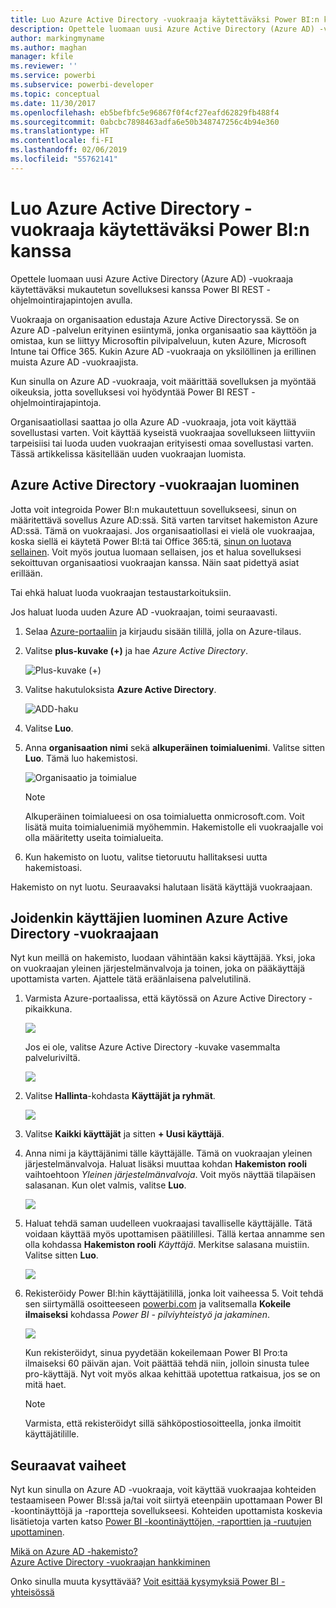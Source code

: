 ```yaml
---
title: Luo Azure Active Directory -vuokraaja käytettäväksi Power BI:n kanssa
description: Opettele luomaan uusi Azure Active Directory (Azure AD) -vuokraaja käytettäväksi mukautetun sovelluksesi kanssa Power BI REST -ohjelmointirajapintojen avulla.
author: markingmyname
ms.author: maghan
manager: kfile
ms.reviewer: ''
ms.service: powerbi
ms.subservice: powerbi-developer
ms.topic: conceptual
ms.date: 11/30/2017
ms.openlocfilehash: eb5befbfc5e96867f0f4cf27eafd62829fb488f4
ms.sourcegitcommit: 0abcbc7898463adfa6e50b348747256c4b94e360
ms.translationtype: HT
ms.contentlocale: fi-FI
ms.lasthandoff: 02/06/2019
ms.locfileid: "55762141"
---
```

# <a name="create-an-azure-active-directory-tenant-to-use-with-power-bi"></a>Luo Azure Active Directory -vuokraaja käytettäväksi Power BI:n kanssa

Opettele luomaan uusi Azure Active Directory (Azure AD) -vuokraaja käytettäväksi mukautetun sovelluksesi kanssa Power BI REST -ohjelmointirajapintojen avulla.

Vuokraaja on organisaation edustaja Azure Active Directoryssä. Se on Azure AD -palvelun erityinen esiintymä, jonka organisaatio saa käyttöön ja omistaa, kun se liittyy Microsoftin pilvipalveluun, kuten Azure, Microsoft Intune tai Office 365. Kukin Azure AD -vuokraaja on yksilöllinen ja erillinen muista Azure AD -vuokraajista.

Kun sinulla on Azure AD -vuokraaja, voit määrittää sovelluksen ja myöntää oikeuksia, jotta sovelluksesi voi hyödyntää Power BI REST -ohjelmointirajapintoja.

Organisaatiollasi saattaa jo olla Azure AD -vuokraaja, jota voit käyttää sovellustasi varten. Voit käyttää kyseistä vuokraajaa sovellukseen liittyviin tarpeisiisi tai luoda uuden vuokraajan erityisesti omaa sovellustasi varten. Tässä artikkelissa käsitellään uuden vuokraajan luomista.

## <a name="create-an-azure-active-directory-tenant"></a>Azure Active Directory -vuokraajan luominen

Jotta voit integroida Power BI:n mukautettuun sovellukseesi, sinun on määritettävä sovellus Azure AD:ssä. Sitä varten tarvitset hakemiston Azure AD:ssä. Tämä on vuokraajasi. Jos organisaatiollasi ei vielä ole vuokraajaa, koska siellä ei käytetä Power BI:tä tai Office 365:tä, [sinun on luotava sellainen](https://docs.microsoft.com/azure/active-directory/develop/active-directory-howto-tenant). Voit myös joutua luomaan sellaisen, jos et halua sovelluksesi sekoittuvan organisaatiosi vuokraajan kanssa. Näin saat pidettyä asiat erillään.

Tai ehkä haluat luoda vuokraajan testaustarkoituksiin.

Jos haluat luoda uuden Azure AD -vuokraajan, toimi seuraavasti.

1. Selaa [Azure-portaaliin](https://portal.azure.com) ja kirjaudu sisään tilillä, jolla on Azure-tilaus.

2. Valitse **plus-kuvake (+)** ja hae *Azure Active Directory*.

    ![Plus-kuvake (+)](media/create-an-azure-active-directory-tenant/new-directory.png)

3. Valitse hakutuloksista **Azure Active Directory**.

    ![ADD-haku](media/create-an-azure-active-directory-tenant/new-directory2.png)

4. Valitse **Luo**.

5. Anna **organisaation nimi** sekä **alkuperäinen toimialuenimi**. Valitse sitten **Luo**. Tämä luo hakemistosi.

    ![Organisaatio ja toimialue](media/create-an-azure-active-directory-tenant/organization-and-domain.png)

   > [!NOTE]
   > Alkuperäinen toimialueesi on osa toimialuetta onmicrosoft.com. Voit lisätä muita toimialuenimiä myöhemmin. Hakemistolle eli vuokraajalle voi olla määritetty useita toimialueita.

6. Kun hakemisto on luotu, valitse tietoruutu hallitaksesi uutta hakemistoasi.

Hakemisto on nyt luotu. Seuraavaksi halutaan lisätä käyttäjä vuokraajaan.

## <a name="create-some-users-in-your-azure-active-directory-tenant"></a>Joidenkin käyttäjien luominen Azure Active Directory -vuokraajaan

Nyt kun meillä on hakemisto, luodaan vähintään kaksi käyttäjää. Yksi, joka on vuokraajan yleinen järjestelmänvalvoja ja toinen, joka on pääkäyttäjä upottamista varten. Ajattele tätä eräänlaisena palvelutilinä.

1. Varmista Azure-portaalissa, että käytössä on Azure Active Directory -pikaikkuna.

    ![](media/create-an-azure-active-directory-tenant/aad-flyout.png)

    Jos ei ole, valitse Azure Active Directory -kuvake vasemmalta palveluriviltä.

    ![](media/create-an-azure-active-directory-tenant/aad-service.png)
2. Valitse **Hallinta**-kohdasta **Käyttäjät ja ryhmät**.

    ![](media/create-an-azure-active-directory-tenant/users-and-groups.png)
3. Valitse **Kaikki käyttäjät** ja sitten **+ Uusi käyttäjä**.
4. Anna nimi ja käyttäjänimi tälle käyttäjälle. Tämä on vuokraajan yleinen järjestelmänvalvoja. Haluat lisäksi muuttaa kohdan **Hakemiston rooli** vaihtoehtoon *Yleinen järjestelmänvalvoja*. Voit myös näyttää tilapäisen salasanan. Kun olet valmis, valitse **Luo**.

    ![](media/create-an-azure-active-directory-tenant/global-admin.png)

5. Haluat tehdä saman uudelleen vuokraajasi tavalliselle käyttäjälle. Tätä voidaan käyttää myös upottamisen päätilillesi. Tällä kertaa annamme sen olla kohdassa **Hakemiston rooli** *Käyttäjä*. Merkitse salasana muistiin. Valitse sitten **Luo**.

    ![](media/create-an-azure-active-directory-tenant/pbiembed-user.png)
6. Rekisteröidy Power BI:hin käyttäjätilillä, jonka loit vaiheessa 5. Voit tehdä sen siirtymällä osoitteeseen [powerbi.com](https://powerbi.microsoft.com/get-started/) ja valitsemalla **Kokeile ilmaiseksi** kohdassa *Power BI - pilviyhteistyö ja jakaminen*.

    ![](media/create-an-azure-active-directory-tenant/try-powerbi-free.png)

    Kun rekisteröidyt, sinua pyydetään kokeilemaan Power BI Pro:ta ilmaiseksi 60 päivän ajan. Voit päättää tehdä niin, jolloin sinusta tulee pro-käyttäjä. Nyt voit myös alkaa kehittää upotettua ratkaisua, jos se on mitä haet.

   > [!NOTE]
   > Varmista, että rekisteröidyt sillä sähköpostiosoitteella, jonka ilmoitit käyttäjätilille.

## <a name="next-steps"></a>Seuraavat vaiheet

Nyt kun sinulla on Azure AD -vuokraaja, voit käyttää vuokraajaa kohteiden testaamiseen Power BI:ssä ja/tai voit siirtyä eteenpäin upottamaan Power BI -koontinäyttöjä ja -raportteja sovellukseesi. Kohteiden upottamista koskevia lisätietoja varten katso [Power BI -koontinäyttöjen, -raporttien ja -ruutujen upottaminen](embedding-content.md).

[Mikä on Azure AD -hakemisto?](https://docs.microsoft.com/azure/active-directory/active-directory-whatis)  
[Azure Active Directory -vuokraajan hankkiminen](https://docs.microsoft.com/azure/active-directory/develop/active-directory-howto-tenant)  

Onko sinulla muuta kysyttävää? [Voit esittää kysymyksiä Power BI -yhteisössä](http://community.powerbi.com/)